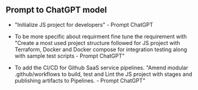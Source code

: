 ## Prompt to ChatGPT model

* "Initialize JS project for developers" - Prompt ChatGPT

* To be more specific about requirment fine tune the requirement with "Create a most used project structure followed for JS project with Terraform, Docker and Docker compose for integration testing along with sample test scripts - Prompt ChatGPT"

* To add the CI/CD for Github SaaS service pipelines. "Amend modular .github/workflows to build, test and Lint the JS project with stages and publishing artifacts to Pipelines. - Prompt ChatGPT"